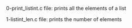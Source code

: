 0-print_listint.c file: prints all the elements of a list

1-listint_len.c file: prints the number of elements
